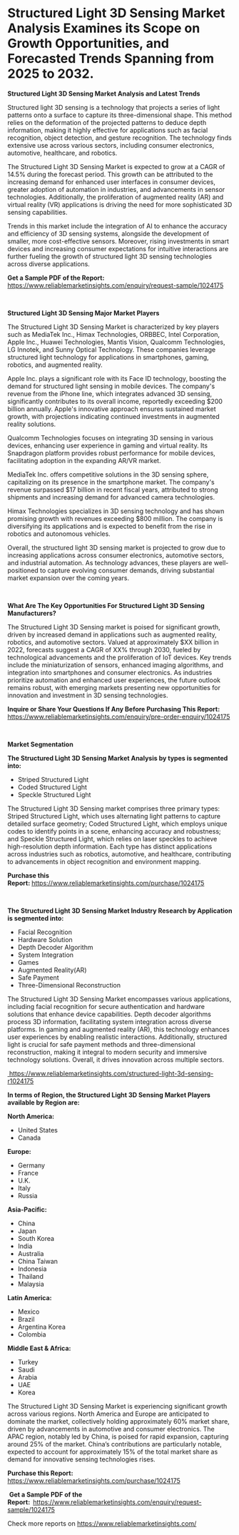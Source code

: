 <p><h1>Structured Light 3D Sensing Market Analysis Examines its Scope on Growth Opportunities, and Forecasted Trends Spanning from 2025 to 2032.</h1></p><p><strong>Structured Light 3D Sensing Market Analysis and Latest Trends</strong></p>
<p><p>Structured light 3D sensing is a technology that projects a series of light patterns onto a surface to capture its three-dimensional shape. This method relies on the deformation of the projected patterns to deduce depth information, making it highly effective for applications such as facial recognition, object detection, and gesture recognition. The technology finds extensive use across various sectors, including consumer electronics, automotive, healthcare, and robotics.</p><p>The Structured Light 3D Sensing Market is expected to grow at a CAGR of 14.5% during the forecast period. This growth can be attributed to the increasing demand for enhanced user interfaces in consumer devices, greater adoption of automation in industries, and advancements in sensor technologies. Additionally, the proliferation of augmented reality (AR) and virtual reality (VR) applications is driving the need for more sophisticated 3D sensing capabilities.</p><p>Trends in this market include the integration of AI to enhance the accuracy and efficiency of 3D sensing systems, alongside the development of smaller, more cost-effective sensors. Moreover, rising investments in smart devices and increasing consumer expectations for intuitive interactions are further fueling the growth of structured light 3D sensing technologies across diverse applications.</p></p>
<p><strong>Get a Sample PDF of the Report:&nbsp;</strong> <a href="https://www.reliablemarketinsights.com/enquiry/request-sample/1024175?utm_campaign=2514&utm_medium=2&utm_source=Github&utm_content=ia&utm_term=06032025&utm_id=structured-light-3d-sensing">https://www.reliablemarketinsights.com/enquiry/request-sample/1024175</a></p>
<p>&nbsp;</p>
<p><strong>Structured Light 3D Sensing Major Market Players</strong></p>
<p><p>The Structured Light 3D Sensing Market is characterized by key players such as MediaTek Inc., Himax Technologies, ORBBEC, Intel Corporation, Apple Inc., Huawei Technologies, Mantis Vision, Qualcomm Technologies, LG Innotek, and Sunny Optical Technology. These companies leverage structured light technology for applications in smartphones, gaming, robotics, and augmented reality.</p><p>Apple Inc. plays a significant role with its Face ID technology, boosting the demand for structured light sensing in mobile devices. The company's revenue from the iPhone line, which integrates advanced 3D sensing, significantly contributes to its overall income, reportedly exceeding $200 billion annually. Apple's innovative approach ensures sustained market growth, with projections indicating continued investments in augmented reality solutions.</p><p>Qualcomm Technologies focuses on integrating 3D sensing in various devices, enhancing user experience in gaming and virtual reality. Its Snapdragon platform provides robust performance for mobile devices, facilitating adoption in the expanding AR/VR market.</p><p>MediaTek Inc. offers competitive solutions in the 3D sensing sphere, capitalizing on its presence in the smartphone market. The company's revenue surpassed $17 billion in recent fiscal years, attributed to strong shipments and increasing demand for advanced camera technologies.</p><p>Himax Technologies specializes in 3D sensing technology and has shown promising growth with revenues exceeding $800 million. The company is diversifying its applications and is expected to benefit from the rise in robotics and autonomous vehicles.</p><p>Overall, the structured light 3D sensing market is projected to grow due to increasing applications across consumer electronics, automotive sectors, and industrial automation. As technology advances, these players are well-positioned to capture evolving consumer demands, driving substantial market expansion over the coming years.</p></p>
<p>&nbsp;</p>
<p><strong>What Are The Key Opportunities For Structured Light 3D Sensing Manufacturers?</strong></p>
<p><p>The Structured Light 3D Sensing market is poised for significant growth, driven by increased demand in applications such as augmented reality, robotics, and automotive sectors. Valued at approximately $XX billion in 2022, forecasts suggest a CAGR of XX% through 2030, fueled by technological advancements and the proliferation of IoT devices. Key trends include the miniaturization of sensors, enhanced imaging algorithms, and integration into smartphones and consumer electronics. As industries prioritize automation and enhanced user experiences, the future outlook remains robust, with emerging markets presenting new opportunities for innovation and investment in 3D sensing technologies.</p></p>
<p><strong>Inquire or Share Your Questions If Any Before Purchasing This Report:</strong> <a href="https://www.reliablemarketinsights.com/enquiry/pre-order-enquiry/1024175?utm_campaign=2514&utm_medium=2&utm_source=Github&utm_content=ia&utm_term=06032025&utm_id=structured-light-3d-sensing">https://www.reliablemarketinsights.com/enquiry/pre-order-enquiry/1024175</a></p>
<p>&nbsp;</p>
<p><strong>Market Segmentation</strong></p>
<p><strong>The Structured Light 3D Sensing Market Analysis by types is segmented into:</strong></p>
<p><ul><li>Striped Structured Light</li><li>Coded Structured Light</li><li>Speckle Structured Light</li></ul></p>
<p><p>The Structured Light 3D Sensing market comprises three primary types: Striped Structured Light, which uses alternating light patterns to capture detailed surface geometry; Coded Structured Light, which employs unique codes to identify points in a scene, enhancing accuracy and robustness; and Speckle Structured Light, which relies on laser speckles to achieve high-resolution depth information. Each type has distinct applications across industries such as robotics, automotive, and healthcare, contributing to advancements in object recognition and environment mapping.</p></p>
<p><strong>Purchase this Report:&nbsp;</strong><a href="https://www.reliablemarketinsights.com/purchase/1024175?utm_campaign=2514&utm_medium=2&utm_source=Github&utm_content=ia&utm_term=06032025&utm_id=structured-light-3d-sensing">https://www.reliablemarketinsights.com/purchase/1024175</a></p>
<p>&nbsp;</p>
<p><strong>The Structured Light 3D Sensing Market Industry Research by Application is segmented into:</strong></p>
<p><ul><li>Facial Recognition</li><li>Hardware Solution</li><li>Depth Decoder Algorithm</li><li>System Integration</li><li>Games</li><li>Augmented Reality(AR)</li><li>Safe Payment</li><li>Three-Dimensional Reconstruction</li></ul></p>
<p><p>The Structured Light 3D Sensing Market encompasses various applications, including facial recognition for secure authentication and hardware solutions that enhance device capabilities. Depth decoder algorithms process 3D information, facilitating system integration across diverse platforms. In gaming and augmented reality (AR), this technology enhances user experiences by enabling realistic interactions. Additionally, structured light is crucial for safe payment methods and three-dimensional reconstruction, making it integral to modern security and immersive technology solutions. Overall, it drives innovation across multiple sectors.</p></p>
<p><a href="https://www.reliablemarketinsights.com/structured-light-3d-sensing-r1024175?utm_campaign=2514&utm_medium=2&utm_source=Github&utm_content=ia&utm_term=06032025&utm_id=structured-light-3d-sensing">&nbsp;https://www.reliablemarketinsights.com/structured-light-3d-sensing-r1024175</a></p>
<p><strong>In terms of Region, the Structured Light 3D Sensing Market Players available by Region are:</strong></p>
<p>
    <p> <strong> North America: </strong>
        <ul>
            <li>United States</li>
            <li>Canada</li>
        </ul>
        </p> 
    <p> <strong> Europe: </strong>
        <ul>
            <li>Germany</li>
            <li>France</li>
            <li>U.K.</li>
            <li>Italy</li>
            <li>Russia</li>
        </ul>
        </p> 
    <p> <strong> Asia-Pacific: </strong>
        <ul>
            <li>China</li>
            <li>Japan</li>
            <li>South Korea</li>
            <li>India</li>
            <li>Australia</li>
            <li>China Taiwan</li>
            <li>Indonesia</li>
            <li>Thailand</li>
            <li>Malaysia</li>
        </ul>
        </p> 
    <p> <strong> Latin America: </strong>
        <ul>
            <li>Mexico</li>
            <li>Brazil</li>
            <li>Argentina Korea</li>
            <li>Colombia</li>
        </ul>
        </p> 
    <p> <strong> Middle East & Africa: </strong>
        <ul>
            <li>Turkey</li>
            <li>Saudi</li>
            <li>Arabia</li>
            <li>UAE</li>
            <li>Korea</li>
        </ul>
    </p>
    </p>
<p><p>The Structured Light 3D Sensing Market is experiencing significant growth across various regions. North America and Europe are anticipated to dominate the market, collectively holding approximately 60% market share, driven by advancements in automotive and consumer electronics. The APAC region, notably led by China, is poised for rapid expansion, capturing around 25% of the market. China’s contributions are particularly notable, expected to account for approximately 15% of the total market share as demand for innovative sensing technologies rises.</p></p>
<p><strong>Purchase this Report: </strong><a href="https://www.reliablemarketinsights.com/purchase/1024175?utm_campaign=2514&utm_medium=2&utm_source=Github&utm_content=ia&utm_term=06032025&utm_id=structured-light-3d-sensing">https://www.reliablemarketinsights.com/purchase/1024175</a></p>
<p>&nbsp;<strong>Get a Sample PDF of the Report:&nbsp;&nbsp;</strong><a href="https://www.reliablemarketinsights.com/enquiry/request-sample/1024175?utm_campaign=2514&utm_medium=2&utm_source=Github&utm_content=ia&utm_term=06032025&utm_id=structured-light-3d-sensing">https://www.reliablemarketinsights.com/enquiry/request-sample/1024175</a></p>
<p><strong></strong></p>
<p>Check more reports on <a href="https://www.reliablemarketinsights.com/?utm_campaign=2514&utm_medium=2&utm_source=Github&utm_content=ia&utm_term=06032025&utm_id=structured-light-3d-sensing">https://www.reliablemarketinsights.com/</a></p>